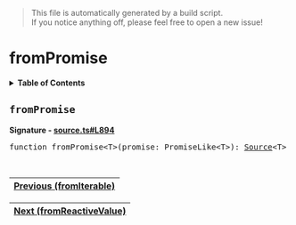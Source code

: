 > This file is automatically generated by a build script.<br>If you notice anything off, please feel free to open a new issue!

# fromPromise

<details><summary><b>Table of Contents</b></summary>

1. [<code>fromPromise</code>](#fromPromise)</details>

## <a name="fromPromise"></a><code>fromPromise</code>

<b>Signature - [source.ts#L894](..\/..\/packages\/core\/src\/source.ts#L894)</b>

<pre>function fromPromise&lt;T&gt;(promise: PromiseLike&lt;T&gt;): <a href="00-Source.md#Source-Interface">Source</a>&lt;T&gt;</pre><br>

| [Previous \(fromIterable\)](16-fromIterable.md#readme) |
| --- |

<div align="right">

| [Next \(fromReactiveValue\)](18-fromReactiveValue.md#readme) |
| --- |
</div>
